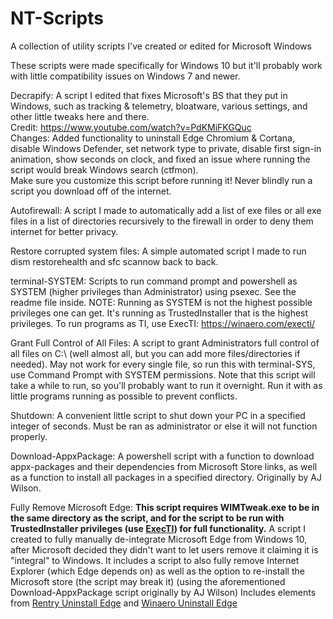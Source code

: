 # NT-Scripts
A collection of utility scripts I've created or edited for Microsoft Windows

These scripts were made specifically for Windows 10 but it'll probably work with little compatibility issues on Windows 7 and newer.


Decrapify: A script I edited that fixes Microsoft's BS that they put in Windows, such as tracking & telemetry, bloatware, various settings, and other little tweaks here and there.  
Credit: https://www.youtube.com/watch?v=PdKMiFKGQuc  
Changes: Added functionality to uninstall Edge Chromium & Cortana, disable Windows Defender, set network type to private, disable first sign-in animation, show seconds on clock, and fixed an issue where running the script would break Windows search (ctfmon).  
Make sure you customize this script before running it! Never blindly run a script you download off of the internet.

Autofirewall: A script I made to automatically add a list of exe files or all exe files in a list of directories recursively to the firewall in order to deny them internet for better privacy.

Restore corrupted system files: A simple automated script I made to run dism restorehealth and sfc scannow back to back.

terminal-SYSTEM: Scripts to run command prompt and powershell as SYSTEM (higher privileges than Administrator) using psexec. See the readme file inside.
NOTE: Running as SYSTEM is not the highest possible privileges one can get. It's running as TrustedInstaller that is the highest privileges. To run programs as TI, use ExecTI: https://winaero.com/execti/

Grant Full Control of All Files: A script to grant Administrators full control of all files on C:\ (well almost all, but you can add more files/directories if needed). May not work for every single file, so run this with terminal-SYS, use Command Prompt with SYSTEM permissions. Note that this script will take a while to run, so you'll probably want to run it overnight. Run it with as little programs running as possible to prevent conflicts.

Shutdown: A convenient little script to shut down your PC in a specified integer of seconds. Must be ran as administrator or else it will not function properly.

Download-AppxPackage: A powershell script with a function to download appx-packages and their dependencies from Microsoft Store links, as well as a function to install all packages in a specified directory. Originally by AJ Wilson.

Fully Remove Microsoft Edge: **This script requires WIMTweak.exe to be in the same directory as the script, and for the script to be run with TrustedInstaller privileges (use [ExecTI](https://winaero.com/execti/)) for full functionality.** A script I created to fully manually de-integrate Microsoft Edge from Windows 10, after Microsoft decided they didn't want to let users remove it claiming it is "integral" to Windows. It includes a script to also fully remove Internet Explorer (which Edge depends on) as well as the option to re-install the Microsoft store (the script may break it) (using the aforementioned Download-AppxPackage script originally by AJ Wilson)  Includes elements from [Rentry Uninstall Edge](https://rentry.org/uninstalledge) and [Winaero Uninstall Edge](https://winaero.com/how-to-uninstall-and-remove-edge-browser-in-windows-10/)
